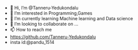 - 👋 Hi, I’m @Tanneru-Yedukondalu
- 👀 I’m interested in Programming,Games
- 🌱 I’m currently learning Machine learning and Data science
- 💞️ I’m looking to collaborate on ...
- 📫 How to reach me
- https://github.com/Tanneru-Yedukondalu 
- insta id:@pandu_1514

<!---
Tanneru-Yedukondalu/Tanneru-Yedukondalu is a ✨ special ✨ repository because its `README.md` (this file) appears on your GitHub profile.
You can click the Preview link to take a look at your changes.
--->
